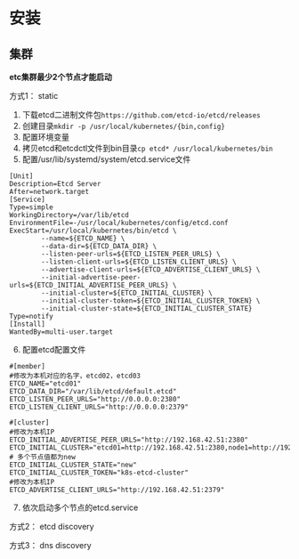 # 安装

集群
----
**etc集群最少2个节点才能启动**<br>

方式1： static
1. 下载etcd二进制文件包`https://github.com/etcd-io/etcd/releases`
2. 创建目录`mkdir -p /usr/local/kubernetes/{bin,config}`
3. 配置环境变量
4. 拷贝etcd和etcdctl文件到bin目录`cp etcd* /usr/local/kubernetes/bin`
5. 配置/usr/lib/systemd/system/etcd.service文件
```
[Unit]
Description=Etcd Server
After=network.target
[Service]
Type=simple
WorkingDirectory=/var/lib/etcd
EnvironmentFile=-/usr/local/kubernetes/config/etcd.conf
ExecStart=/usr/local/kubernetes/bin/etcd \
        --name=${ETCD_NAME} \
        --data-dir=${ETCD_DATA_DIR} \
        --listen-peer-urls=${ETCD_LISTEN_PEER_URLS} \
        --listen-client-urls=${ETCD_LISTEN_CLIENT_URLS} \
        --advertise-client-urls=${ETCD_ADVERTISE_CLIENT_URLS} \
        --initial-advertise-peer-urls=${ETCD_INITIAL_ADVERTISE_PEER_URLS} \
        --initial-cluster=${ETCD_INITIAL_CLUSTER} \
        --initial-cluster-token=${ETCD_INITIAL_CLUSTER_TOKEN} \
        --initial-cluster-state=${ETCD_INITIAL_CLUSTER_STATE}
Type=notify
[Install]
WantedBy=multi-user.target
```
6. 配置etcd配置文件
```
#[member]
#修改为本机对应的名字，etcd02，etcd03
ETCD_NAME="etcd01"                                          
ETCD_DATA_DIR="/var/lib/etcd/default.etcd"
ETCD_LISTEN_PEER_URLS="http://0.0.0.0:2380"
ETCD_LISTEN_CLIENT_URLS="http://0.0.0.0:2379"

#[cluster]
#修改为本机IP
ETCD_INITIAL_ADVERTISE_PEER_URLS="http://192.168.42.51:2380"    
ETCD_INITIAL_CLUSTER="etcd01=http://192.168.42.51:2380,node1=http://192.168.42.195:2380,node2=http://192.168.42.192:2380" # 多个节点值都为new   
ETCD_INITIAL_CLUSTER_STATE="new"
ETCD_INITIAL_CLUSTER_TOKEN="k8s-etcd-cluster"
#修改为本机IP
ETCD_ADVERTISE_CLIENT_URLS="http://192.168.42.51:2379"
```
7. 依次启动多个节点的etcd.service

方式2： etcd discovery

方式3： dns discovery
